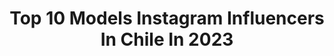 ---
title: Top 10 Models Instagram Influencers In Chile In 2023
description: >-
  Find top models Instagram influencers in Chile in 2023. Most popular hashtags: #model #chile #moda.
platform: Instagram
hits: 158
text_top: Identify the best Instagram profiles on inBeat.
text_bottom: Our search engine aggregates 158 Instagram influencers like this in Chile for you to connect with.
profiles:
  - username: "clementekalm"
    fullname: >-
      Clemente Kalm E.
    bio: >-
      Chile Elite Model Management clemente.kalm1@gmail.com
    location: "Chile"
    followers: 18849
    engagement: 1613
    commentsToLikes: 0.017305
    id: ck5zyp696a9s80i145tp81ktw
    verified: false
    hashtags: "#catoriginalsboots, #catnewarrivals, #adidasoriginals, #urbanfalabella"
  - username: "daniela_kirberg"
    fullname: >-
      Daniela Kirberg ⚡️
    bio: >-
      Periodista ⚡️ Mamá de Benja, Sarah y Rafa ⚡️Conductora de TV ⚡️Community manager⚡️Agencia We Love Models⚡️Market place ⬇️
    location: "Chile"
    followers: 90144
    engagement: 160
    commentsToLikes: 0.070298
    id: ck1370ewf95x50i19jssbusj9
    verified: true
    hashtags: "#alanizloverz, #vichylaboratoires, #pielsana, #regeneralapiel"
  - username: "conti_silvae"
    fullname: >-
      Conti Silva
    bio: >-
      Represented by WE LOVE MODELS 🇨🇱 Content creator Outfits/ Lifestyle/ Travels 📧: contisilva@hotmail.com
    location: "Chile"
    followers: 21036
    engagement: 183
    commentsToLikes: 0.056585
    id: ck5cc31s1gmf40i11fpfdl80q
    verified: false
    hashtags: "#nomakeup, #sinfiltro, #soul, #dejatellevar"
  - username: "samanthamofc"
    fullname: >-
      ★ s ᴀ ᴍ ᴀ ɴ ᴛ ʜ ᴀ ★
    bio: >-
      SAMANTHAMOFC MARTINEZ 👇 (UNICA CUENTA DE FACEBOOK) Dance @movingartistdancecompany Youtuber🎤 Samy red social Model 13 años.. 🇻🇪 en 🇺🇸 📩 Dm
    location: "Chile"
    followers: 56738
    engagement: 300
    commentsToLikes: 0.016546
    id: ck14ha7859bd50i19k4nzrkq1
    verified: false
    hashtags: "#influencerlife, #followers, #fashionkids, #influencerkids"
  - username: "micamurua"
    fullname: >-
      
    bio: >-
      📌BsAs, Argentina Model / Holistic Health / Beauty New York @emg_models CL @elitemodel_chile MEX @baxtmodels Student INN @nutritionschool 📚
    location: "Chile"
    followers: 23851
    engagement: 336
    commentsToLikes: 0.145892
    id: ck139t27qmz500i19t1yqfv2v
    verified: false
    hashtags: "#stbarths, #goldenhour, #stbarth, #lookoftheday"
  - username: "trinidaddesign"
    fullname: >-
      Trinidad Zoldyck
    bio: >-
      Trans Model🔥 Graphic designer 👩🏼‍💻 Hair artist 💇🏼‍♀️ 👦🏼👶🏽❤️ @mktowel.cl
    location: "Chile"
    followers: 10038
    engagement: 971
    commentsToLikes: 0.022464
    id: ck8t1fkzgvkvi0j78nnwqe5hw
    verified: false
    hashtags: "#maccosmetics, #model, #blonde, #lips"
  - username: "brankobacovich"
    fullname: >-
      BRANKO BACOVICH
    bio: >-
      🎓 Ing Adm Empresas 💡Business 📸 Model @elitemodel_chile 🌍 Traveller 💪 Fitness 📍 Stgo/Antof 📩 bbacovich@gmail.com
    location: "Chile"
    followers: 48233
    engagement: 401
    commentsToLikes: 0.026380
    id: ckf5qnd3i9y2q0j23nslwt8np
    verified: true
    hashtags: "#aldoloveplanet, #starbucksathome, #aldosneakershop, #aldocrew"
  - username: "criscanalsok"
    fullname: >-
      CRISTIAN CANALS
    bio: >-
      📍Santiago, Chile From Argentina 🇦🇷 🌱 Plant Based Mexico @deluxe_model 🇲🇽 Chile @elitemodel_chile 🇨🇱 Brasil @cosmos_mgm 🇧🇷
    location: "Chile"
    followers: 16240
    engagement: 410
    commentsToLikes: 0.041126
    id: ck5zsr4jkz1ec0i14brparpf3
    verified: false
    hashtags: "#domingo, #shower, #camboriu, #miernes"
  - username: "margotcorvalan"
    fullname: >-
      Margot Corvalan
    bio: >-
      Dueña /Owner @elementalclothing.co Skin Care lover Model
    location: "Chile"
    followers: 69434
    engagement: 116
    commentsToLikes: 0.020571
    id: ck6u9niujyjq90j71hvdjt6p2
    verified: true
    hashtags: "#shopping, #elementalclothingco, #functionoverfashion, #moda"
  - username: "ryanstoneoficial"
    fullname: >-
      Ryan Stone
    bio: >-
      🇺🇸🇨🇺🇵🇦 Fitness | Model | Lifestyle Disque fotógrafo y filmmaker 📸🎥🎞 Visita mi tienda @hotshoppanama 🛒🔥
    location: "Chile"
    followers: 91420
    engagement: 185
    commentsToLikes: 0.007668
    id: ck15rz0nhaetn0i19yjr3tgz7
    verified: false
    hashtags: "#photography, #portrait, #panama, #blackandwhitephotography"
---